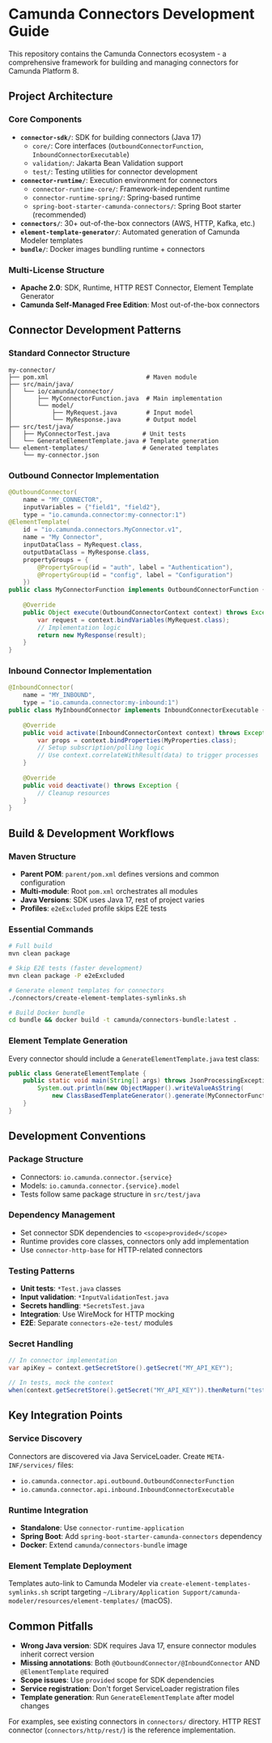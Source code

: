 # Camunda Connectors Development Guide

This repository contains the Camunda Connectors ecosystem - a comprehensive framework for building and managing connectors for Camunda Platform 8.

## Project Architecture

### Core Components
- **`connector-sdk/`**: SDK for building connectors (Java 17)
  - `core/`: Core interfaces (`OutboundConnectorFunction`, `InboundConnectorExecutable`)  
  - `validation/`: Jakarta Bean Validation support
  - `test/`: Testing utilities for connector development
- **`connector-runtime/`**: Execution environment for connectors
  - `connector-runtime-core/`: Framework-independent runtime
  - `connector-runtime-spring/`: Spring-based runtime
  - `spring-boot-starter-camunda-connectors/`: Spring Boot starter (recommended)
- **`connectors/`**: 30+ out-of-the-box connectors (AWS, HTTP, Kafka, etc.)
- **`element-template-generator/`**: Automated generation of Camunda Modeler templates
- **`bundle/`**: Docker images bundling runtime + connectors

### Multi-License Structure
- **Apache 2.0**: SDK, Runtime, HTTP REST Connector, Element Template Generator
- **Camunda Self-Managed Free Edition**: Most out-of-the-box connectors

## Connector Development Patterns

### Standard Connector Structure
```
my-connector/
├── pom.xml                           # Maven module
├── src/main/java/
│   └── io/camunda/connector/
│       ├── MyConnectorFunction.java  # Main implementation
│       └── model/
│           ├── MyRequest.java        # Input model
│           └── MyResponse.java       # Output model
├── src/test/java/
│   ├── MyConnectorTest.java         # Unit tests
│   └── GenerateElementTemplate.java # Template generation
└── element-templates/               # Generated templates
    └── my-connector.json
```

### Outbound Connector Implementation
```java
@OutboundConnector(
    name = "MY_CONNECTOR",
    inputVariables = {"field1", "field2"},
    type = "io.camunda.connector:my-connector:1")
@ElementTemplate(
    id = "io.camunda.connectors.MyConnector.v1",
    name = "My Connector",
    inputDataClass = MyRequest.class,
    outputDataClass = MyResponse.class,
    propertyGroups = {
        @PropertyGroup(id = "auth", label = "Authentication"),
        @PropertyGroup(id = "config", label = "Configuration")
    })
public class MyConnectorFunction implements OutboundConnectorFunction {
    
    @Override
    public Object execute(OutboundConnectorContext context) throws Exception {
        var request = context.bindVariables(MyRequest.class);
        // Implementation logic
        return new MyResponse(result);
    }
}
```

### Inbound Connector Implementation
```java
@InboundConnector(
    name = "MY_INBOUND",
    type = "io.camunda.connector:my-inbound:1")
public class MyInboundConnector implements InboundConnectorExecutable {
    
    @Override
    public void activate(InboundConnectorContext context) throws Exception {
        var props = context.bindProperties(MyProperties.class);
        // Setup subscription/polling logic
        // Use context.correlateWithResult(data) to trigger processes
    }
    
    @Override
    public void deactivate() throws Exception {
        // Cleanup resources
    }
}
```

## Build & Development Workflows

### Maven Structure
- **Parent POM**: `parent/pom.xml` defines versions and common configuration
- **Multi-module**: Root `pom.xml` orchestrates all modules
- **Java Versions**: SDK uses Java 17, rest of project varies
- **Profiles**: `e2eExcluded` profile skips E2E tests

### Essential Commands
```bash
# Full build
mvn clean package

# Skip E2E tests (faster development)
mvn clean package -P e2eExcluded

# Generate element templates for connectors
./connectors/create-element-templates-symlinks.sh

# Build Docker bundle
cd bundle && docker build -t camunda/connectors-bundle:latest .
```

### Element Template Generation
Every connector should include a `GenerateElementTemplate.java` test class:
```java
public class GenerateElementTemplate {
    public static void main(String[] args) throws JsonProcessingException {
        System.out.println(new ObjectMapper().writeValueAsString(
            new ClassBasedTemplateGenerator().generate(MyConnectorFunction.class)));
    }
}
```

## Development Conventions

### Package Structure
- Connectors: `io.camunda.connector.{service}`
- Models: `io.camunda.connector.{service}.model`
- Tests follow same package structure in `src/test/java`

### Dependency Management
- Set connector SDK dependencies to `<scope>provided</scope>`
- Runtime provides core classes, connectors only add implementation
- Use `connector-http-base` for HTTP-related connectors

### Testing Patterns
- **Unit tests**: `*Test.java` classes
- **Input validation**: `*InputValidationTest.java` 
- **Secrets handling**: `*SecretsTest.java`
- **Integration**: Use WireMock for HTTP mocking
- **E2E**: Separate `connectors-e2e-test/` modules

### Secret Handling
```java
// In connector implementation
var apiKey = context.getSecretStore().getSecret("MY_API_KEY");

// In tests, mock the context
when(context.getSecretStore().getSecret("MY_API_KEY")).thenReturn("test-key");
```

## Key Integration Points

### Service Discovery
Connectors are discovered via Java ServiceLoader. Create `META-INF/services/` files:
- `io.camunda.connector.api.outbound.OutboundConnectorFunction`
- `io.camunda.connector.api.inbound.InboundConnectorExecutable`

### Runtime Integration
- **Standalone**: Use `connector-runtime-application`
- **Spring Boot**: Add `spring-boot-starter-camunda-connectors` dependency
- **Docker**: Extend `camunda/connectors-bundle` image

### Element Template Deployment
Templates auto-link to Camunda Modeler via `create-element-templates-symlinks.sh` script targeting `~/Library/Application Support/camunda-modeler/resources/element-templates/` (macOS).

## Common Pitfalls

- **Wrong Java version**: SDK requires Java 17, ensure connector modules inherit correct version
- **Missing annotations**: Both `@OutboundConnector/@InboundConnector` AND `@ElementTemplate` required
- **Scope issues**: Use `provided` scope for SDK dependencies
- **Service registration**: Don't forget ServiceLoader registration files
- **Template generation**: Run `GenerateElementTemplate` after model changes

For examples, see existing connectors in `connectors/` directory. HTTP REST connector (`connectors/http/rest/`) is the reference implementation.